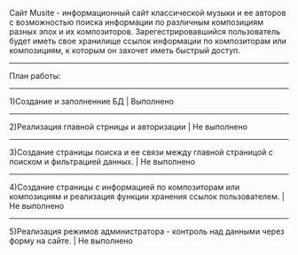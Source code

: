 Сайт Musite - информационный сайт классической музыки и ее авторов с возможностью поиска информации по различным композициям разных эпох и их композиторов. 
Зарегестрировавшийся пользователь будет иметь свое хранилище ссылок информации по композиторам или композициям, к которым он захочет иметь быстрый доступ.
***
План работы:
***
1)Создание и заполненние БД                                                                                                  | Выполнено
***
2)Реализация главной стрницы и авторизации                                                                                   | Не выполнено
***
3)Создание страницы поиска и ее связи между главной страницой с поиском и фильтрацией данных.                                | Не выполнено
***
4)Создание страницы с информацией по композиторам или композициям и реализация функции хранения ссылок пользователем.        | Не выполнено
***
5)Реализация режимов администратора - контроль над данными через форму на сайте.                                             | Не выполнено

